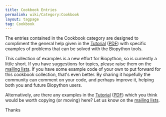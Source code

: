 ```yaml
---
title: Cookbook Entries
permalink: wiki/Category:Cookbook
layout: tagpage
tag: Cookbook
---
```


The entries contained in the Cookbook category are designed to
compliment the general help given in the
[Tutorial](http://biopython.org/DIST/docs/tutorial/Tutorial.html)
([PDF](http://biopython.org/DIST/docs/tutorial/Tutorial.pdf)) with
specific examples of problems that can be solved with the Biopython
tools.

This collection of examples is a new effort for Biopython, so is
currently a little short. If you have suggestions for topics, please
raise them on the [mailing lists](Mailing_lists "wikilink"). If you have
some example code of your own to put forward for this cookbook
collection, that's even better. By sharing it hopefully the community
can comment on your code, and perhaps improve it, helping both you and
future Biopython users.

Alternatively, are there any examples in the
[Tutorial](http://biopython.org/DIST/docs/tutorial/Tutorial.html)
([PDF](http://biopython.org/DIST/docs/tutorial/Tutorial.pdf)) which you
think would be worth copying (or moving) here? Let us know on the
[mailing lists](Mailing_lists "wikilink").

Thanks
